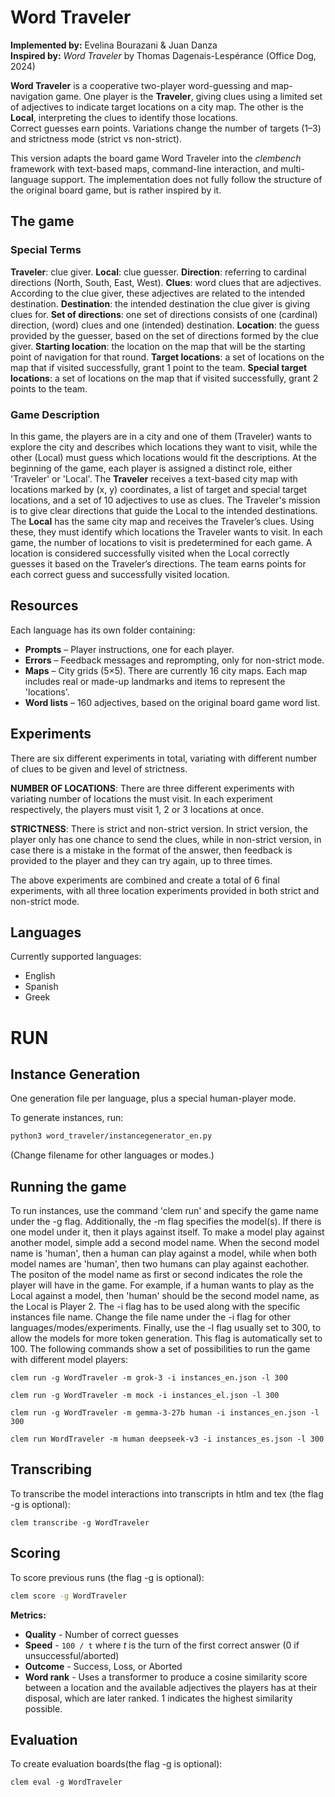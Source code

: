 
# Word Traveler

**Implemented by:** Evelina Bourazani & Juan Danza  
**Inspired by:** _Word Traveler_ by Thomas Dagenais-Lespérance (Office Dog, 2024)

**Word Traveler** is a cooperative two-player word-guessing and map-navigation game. One player is the **Traveler**, giving clues using a limited set of adjectives to indicate target locations on a city map. The other is the **Local**, interpreting the clues to identify those locations.  
Correct guesses earn points. Variations change the number of targets (1–3) and strictness mode (strict vs non-strict).

This version adapts the board game Word Traveler into the _clembench_ framework with text-based maps, command-line interaction, and multi-language support.  The implementation does not fully follow the structure of the original board game, but is rather inspired by it.

## The game

### Special Terms
**Traveler**: clue giver.
**Local**: clue guesser.
**Direction**: referring to cardinal directions (North, South, East, West).
**Clues**: word clues that are adjectives. According to the clue giver, these adjectives are related to the intended destination.
**Destination**: the intended destination the clue giver is giving clues for.
**Set of directions**: one set of directions consists of one (cardinal) direction, (word) clues and one (intended) destination.
**Location**: the guess provided by the guesser, based on the set of directions formed by the clue giver.
**Starting location**: the location on the map that will be the starting point of navigation for that round.
**Target locations**: a set of locations on the map that if visited successfully, grant 1 point to the team.
**Special target locations**: a set of locations on the map that if visited successfully, grant 2 points to the team.

### Game Description
In this game, the players are in a city and one of them (Traveler) wants to explore the city and describes which locations they want to visit, while the other (Local) must guess which locations would fit the descriptions. 
At the beginning of the game, each player is assigned a distinct role, either 'Traveler' or 'Local'. 
The **Traveler** receives a text-based city map with locations marked by (x, y) coordinates, a list of target and special target locations, and a set of 10 adjectives to use as clues. The Traveler's mission is to give clear directions that guide the Local to the intended destinations.
The **Local** has the same city map and receives the Traveler’s clues. Using these, they must identify which locations the Traveler wants to visit.
In each game, the number of locations to visit is predetermined for each game. A location is considered successfully visited when the Local correctly guesses it based on the Traveler’s directions. The team earns points for each correct guess and successfully visited location.

## Resources

Each language has its own folder containing:
- **Prompts** – Player instructions, one for each player.
- **Errors** – Feedback messages and reprompting, only for non-strict mode.
- **Maps** – City grids (5×5). There are currently 16 city maps. Each map includes real or made-up landmarks and items to represent the 'locations'.
- **Word lists** – 160 adjectives, based on the original board game word list.

## Experiments

There are six different experiments in total, variating with different number of clues to be given and level of strictness.

**NUMBER OF LOCATIONS**: There are three different experiments with variating number of locations the must visit. In each experiment respectively, the players must visit 1, 2 or 3 locations at once.

**STRICTNESS**: There is strict and non-strict version. In strict version, the player only has one chance to send the clues, while in non-strict version, in case there is a mistake in the format of the answer, then feedback is provided to the player and they can try again, up to three times.

The above experiments are combined and create a total of 6 final experiments, with all three location experiments provided in both strict and non-strict mode.

## Languages

Currently supported languages:
- English
- Spanish
- Greek

# RUN

## Instance Generation

One generation file per language, plus a special human-player mode.  

To generate instances, run:

```bash
python3 word_traveler/instancegenerator_en.py
```

(Change filename for other languages or modes.)
## Running the game
To run instances, use the command 'clem run' and specify the game name under the -g flag. Additionally, the -m flag specifies the model(s). If there is one model under it, then it plays against itself. To make a model play against another model, simple add a second model name. When the second model name is 'human', then a human can play against a model, while when both model names are 'human', then two humans can play against eachother. The positon of the model name as first or second indicates the role the player will have in the game. For example, if a human wants to play as the Local against a model, then 'human' should be the second model name, as the Local is Player 2. The -i flag has to be used along with the specific instances file name. Change the file name under the -i flag for other languages/modes/experiments. Finally, use the -l flag usually set to 300, to allow the models for more token generation. This flag is automatically set to 100. 
The following commands show a set of possibilities to run the game with different model players:

```shell
clem run -g WordTraveler -m grok-3 -i instances_en.json -l 300

clem run -g WordTraveler -m mock -i instances_el.json -l 300

clem run -g WordTraveler -m gemma-3-27b human -i instances_en.json -l 300

clem run WordTraveler -m human deepseek-v3 -i instances_es.json -l 300 
```

## Transcribing

To transcribe the model interactions into transcripts in htlm and tex (the flag -g is optional):

```shell
clem transcribe -g WordTraveler
```
## Scoring

To score previous runs (the flag -g is optional):

```bash
clem score -g WordTraveler
```

**Metrics:**

- **Quality** - Number of correct guesses
- **Speed** - `100 / t` where _t_ is the turn of the first correct answer (0 if unsuccessful/aborted)
- **Outcome** - Success, Loss, or Aborted
- **Word rank** - Uses a transformer to produce a cosine similarity score between a location and the available adjectives the players has at their disposal, which are later ranked. 1 indicates the highest similarity possible.

## Evaluation
To create evaluation boards(the flag -g is optional):
```
clem eval -g WordTraveler
```
